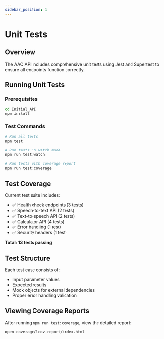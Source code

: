 ```yaml
---
sidebar_position: 1
---
```

# Unit Tests

## Overview
The AAC API includes comprehensive unit tests using Jest and Supertest to ensure all endpoints function correctly.

## Running Unit Tests

### Prerequisites
```bash
cd Initial_API
npm install
```

### Test Commands
```bash
# Run all tests
npm test

# Run tests in watch mode
npm run test:watch

# Run tests with coverage report
npm run test:coverage
```

## Test Coverage
Current test suite includes:
- ✅ Health check endpoints (3 tests)
- ✅ Speech-to-text API (2 tests)
- ✅ Text-to-speech API (2 tests)
- ✅ Calculator API (4 tests)
- ✅ Error handling (1 test)
- ✅ Security headers (1 test)

**Total: 13 tests passing**

## Test Structure
Each test case consists of:
- Input parameter values
- Expected results
- Mock objects for external dependencies
- Proper error handling validation

## Viewing Coverage Reports
After running `npm run test:coverage`, view the detailed report:
```bash
open coverage/lcov-report/index.html
```
